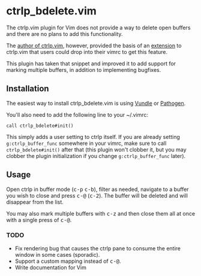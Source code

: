 # ctrlp_bdelete.vim

The ctrlp.vim plugin for Vim does not provide a way to delete open buffers and
there are no plans to add this functionality.

The [author of ctrlp.vim](https://github.com/kien), however, provided the basis
of an [extension](https://github.com/kien/ctrlp.vim/issues/280) to ctrlp.vim
that users could drop into their vimrc to get this feature.

This plugin has taken that snippet and improved it to add support for marking
multiple buffers, in addition to implementing bugfixes.

## Installation

The easiest way to install ctrlp_bdelete.vim is using
[Vundle](https://github.com/gmarik/Vundle.vim) or
[Pathogen](https://github.com/tpope/vim-pathogen).

You'll also need to add the following line to your ~/.vimrc:

``` vim
call ctrlp_bdelete#init()
```

This simply adds a user setting to ctrlp itself. If you are already setting
`g:ctrlp_buffer_func` somewhere in your vimrc, make sure to call
`ctrlp_bdelete#init()` after that (this plugin won't clobber it, but you may
clobber the plugin initialization if you change `g:ctrlp_buffer_func` later).

## Usage

Open ctrlp in buffer mode (<kbd>c-p</kbd> <kbd>c-b</kbd>), filter as needed,
navigate to a buffer you wish to close and press <kbd>c-@</kbd>
(<kbd>c-2</kbd>). The buffer will be deleted and will disappear from the
list.

You may also mark multiple buffers with <kbd>c-z</kbd> and then close them all
at once with a single press of <kbd>c-@</kbd>.

### TODO

 * Fix rendering bug that causes the ctrlp pane to consume the entire window in
   some cases (sporadic).
 * Support a custom mapping instead of <kbd>c-@</kbd>.
 * Write documentation for Vim
